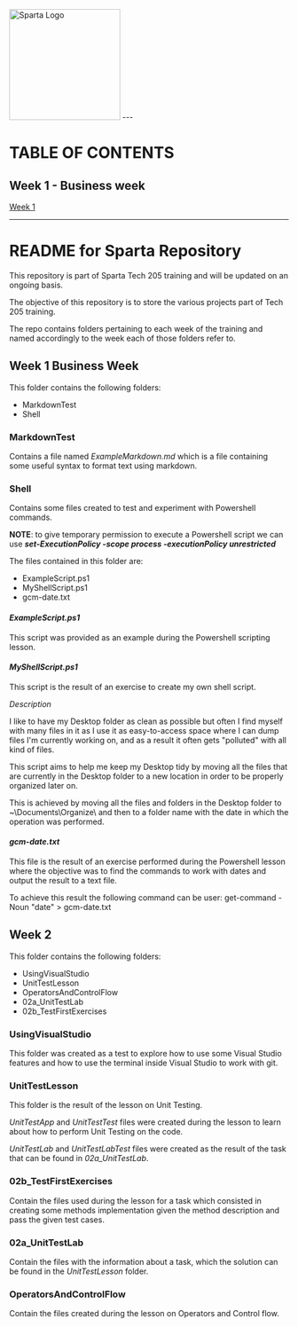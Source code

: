 <img src="https://boolerang.co.uk/wp-content/uploads/job-manager-uploads/company_logo/2018/04/SG-Logo-Black.png" alt="Sparta Logo" width="200"/>
---

# TABLE OF CONTENTS

## Week 1 - Business week

[Week 1](https://github.com/RicardoGoncalves-CS/Sparta/tree/main/Week%201)

---
# README for Sparta Repository

This repository is part of Sparta Tech 205 training and will be updated on an ongoing basis.

The objective of this repository is to store the various projects part of Tech 205 training.

The repo contains folders pertaining to each week of the training and named accordingly to the week each of those folders refer to.


## Week 1 Business Week

This folder contains the following folders:

- MarkdownTest
- Shell

### MarkdownTest

Contains a file named *ExampleMarkdown.md* which is a file containing some useful syntax to format text using markdown.

### Shell

Contains some files created to test and experiment with Powershell commands.

**NOTE**: to give temporary permission to execute a Powershell script we can use _**set-ExecutionPolicy -scope process -executionPolicy unrestricted**_

The files contained in this folder are:

- ExampleScript.ps1
- MyShellScript.ps1
- gcm-date.txt

#### *ExampleScript.ps1*

This script was provided as an example during the Powershell scripting lesson.

#### *MyShellScript.ps1*

This script is the result of an exercise to create my own shell script.

*Description*

I like to have my Desktop folder as clean as possible but often I find myself with many files in it as I use it as easy-to-access space where I can dump files I'm currently working on, and as a result it often gets "polluted" with all kind of files.

This script aims to help me keep my Desktop tidy by moving all the files that are currently in the Desktop folder to a new location in order to be properly organized later on.

This is achieved by moving all the files and folders in the Desktop folder to ~\Documents\Organize\ and then to a folder name with the date in which the operation was performed.

#### *gcm-date.txt*

This file is the result of an exercise performed during the Powershell lesson where the objective was to find the commands to work with dates and output the result to a text file.

To achieve this result the following command can be user: get-command -Noun "date" > gcm-date.txt


## Week 2

This folder contains the following folders:

- UsingVisualStudio
- UnitTestLesson
- OperatorsAndControlFlow
- 02a_UnitTestLab
- 02b_TestFirstExercises

### UsingVisualStudio

This folder was created as a test to explore how to use some Visual Studio features and how to use the terminal inside Visual Studio to work with git.

### UnitTestLesson

This folder is the result of the lesson on Unit Testing. 

*UnitTestApp* and *UnitTestTest* files were created during the lesson to learn about how to perform Unit Testing on the code.

*UnitTestLab* and *UnitTestLabTest* files were created as the result of the task that can be found in *02a_UnitTestLab*.

### 02b_TestFirstExercises

Contain the files used during the lesson for a task which consisted in creating some methods implementation given the method description and pass the given test cases.

### 02a_UnitTestLab

Contain the files with the information about a task, which the solution can be found in the *UnitTestLesson* folder.

### OperatorsAndControlFlow

Contain the files created during the lesson on Operators and Control flow.

